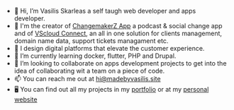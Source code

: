 - 👋 Hi, I’m Vasilis Skarleas a self taugh web developer and apps developer.
- 📐 I'm the creator of <a href="https://apps.changemakerz.org/app">ChangemakerZ App</a> a podcast & social change app and of <a href="https://cloud.madebyvasilis.site">VScloud Connect</a>, an all in one solution for clients management, domain name data, support tickets managament etc.
- 👀 I design digital platforms that elevate the customer experience.
- 🌱 I’m currently learning docker, flutter, PHP and Drupal.
- 💞️ I’m looking to collaborate on apps development projects to get into the idea of collaborating wit a team on a piece of code.
- 📫 You can reach me out at <a href="mailto:hi@madebyvasilis.site">hi@madebyvasilis.site</a>
- 🖥 You can find out all my projects in my <a href="https://www.madebyvasilis.site/portfolio">portfolio</a> or at my <a href="https://www.madebyvasilis.site/">personal website</a>

<!---
vskarleas/vskarleas is a ✨ special ✨ repository because its `README.md` (this file) appears on your GitHub profile.
You can click the Preview link to take a look at your changes.
--->
